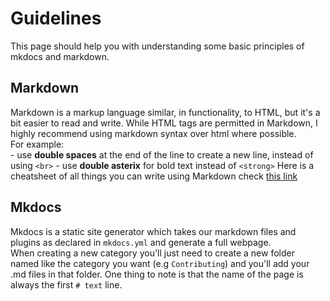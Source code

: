 # Guidelines
This page should help you with understanding some basic principles of mkdocs and markdown.

## Markdown
Markdown is a markup language similar, in functionality, to HTML, but it's a bit easier to read and write.
While HTML tags are permitted in Markdown, I highly recommend using markdown syntax over html where possible.  
For example:  
    - use **double spaces** at the end of the line to create a new line, instead of using `<br>`
    - use **double asterix** for bold text instead of `<strong>`
Here is a cheatsheet of all things you can write using  Markdown check [this link](https://github.com/im-luka/markdown-cheatsheet)  

## Mkdocs
Mkdocs is a static site generator which takes our markdown files and plugins as declared in `mkdocs.yml` and generate a full webpage.  
When creating a new category you'll just need to create a new folder named like the category you want (e.g `Contributing`) and you'll add your .md files in that folder.
One thing to note is that the name of the page is always the first `# text` line. 
